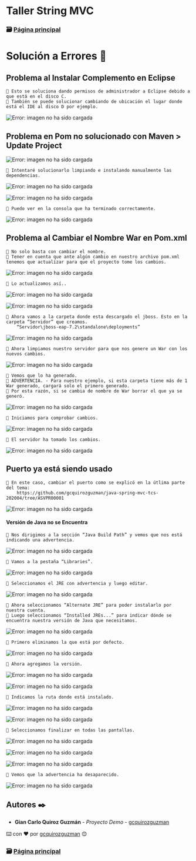 # Taller String MVC                                                                       
### 🗃️ [Página principal](https://github.com/gcquirozguzman/java-spring-mvc-tcs-202004)

# Solución a Errores 🐶

## Problema al Instalar Complemento en Eclipse

```
📢 Esto se soluciona dando permisos de administrador a Eclipse debido a que está en el disco C. 
📢 También se puede solucionar cambiando de ubicación el lugar donde está el IDE al disco D por ejemplo.
```
![Error: imagen no ha sido cargada](https://github.com/gcquirozguzman/java-spring-mvc-tcs-202004/blob/master/imagenes/SOLER00001_1.png)

## Problema en Pom no solucionado con Maven > Update Project

![Error: imagen no ha sido cargada](https://github.com/gcquirozguzman/java-spring-mvc-tcs-202004/blob/master/imagenes/SOLER00001_24.png)

```
📢 Intentaré solucionarlo limpiando e instalando manualmente las dependencias.
```

![Error: imagen no ha sido cargada](https://github.com/gcquirozguzman/java-spring-mvc-tcs-202004/blob/master/imagenes/SOLER00001_25.png)

![Error: imagen no ha sido cargada](https://github.com/gcquirozguzman/java-spring-mvc-tcs-202004/blob/master/imagenes/SOLER00001_26.png)

```
📢 Puedo ver en la consola que ha terminado correctamente.
```

![Error: imagen no ha sido cargada](https://github.com/gcquirozguzman/java-spring-mvc-tcs-202004/blob/master/imagenes/SOLER00001_27.png)

## Problema al Cambiar el Nombre War en Pom.xml

```
📢 No solo basta con cambiar el nombre. 
📢 Tener en cuenta que ante algún cambio en nuestro archivo pom.xml tenemos que actualizar para que el proyecto tome los cambios.
```

![Error: imagen no ha sido cargada](https://github.com/gcquirozguzman/java-spring-mvc-tcs-202004/blob/master/imagenes/SOLER00001_2.png)

```
📢 Lo actualizamos así..
```

![Error: imagen no ha sido cargada](https://github.com/gcquirozguzman/java-spring-mvc-tcs-202004/blob/master/imagenes/SOLER00001_3.png)

![Error: imagen no ha sido cargada](https://github.com/gcquirozguzman/java-spring-mvc-tcs-202004/blob/master/imagenes/SOLER00001_4.png)

```
📢 Ahora vamos a la carpeta donde esta descargado el jboss. Esto en la carpeta “Servidor” que creamos.
    “Servidor\jboss-eap-7.2\standalone\deployments”
```

![Error: imagen no ha sido cargada](https://github.com/gcquirozguzman/java-spring-mvc-tcs-202004/blob/master/imagenes/SOLER00001_5.png)

```
📢 Ahora limpiamos nuestro servidor para que nos genere un War con los nuevos cambios.
```

![Error: imagen no ha sido cargada](https://github.com/gcquirozguzman/java-spring-mvc-tcs-202004/blob/master/imagenes/SOLER00001_6.png)

```
📢 Vemos que lo ha generado.
📢 ADVERTENCIA. - Para nuestro ejemplo, si esta carpeta tiene más de 1 War generado, cargará solo el primero generado. 
📢 Por esta razón, si se cambia de nombre de War borrar el que ya se generó.
```

![Error: imagen no ha sido cargada](https://github.com/gcquirozguzman/java-spring-mvc-tcs-202004/blob/master/imagenes/SOLER00001_7.png)

```
📢 Iniciamos para comprobar cambios.
```

![Error: imagen no ha sido cargada](https://github.com/gcquirozguzman/java-spring-mvc-tcs-202004/blob/master/imagenes/SOLER00001_8.png)

```
📢 El servidor ha tomado los cambios.
```

![Error: imagen no ha sido cargada](https://github.com/gcquirozguzman/java-spring-mvc-tcs-202004/blob/master/imagenes/SOLER00001_9.png)

## Puerto ya está siendo usado

```
📢 En este caso, cambiar el puerto como se explicó en la útlima parte del tema:
    https://github.com/gcquirozguzman/java-spring-mvc-tcs-202004/tree/ASVPR00001
```

![Error: imagen no ha sido cargada](https://github.com/gcquirozguzman/java-spring-mvc-tcs-202004/blob/master/imagenes/SOLER00001_10.png)

#### Versión de Java no se Encuentra

```
📢 Nos dirigimos a la sección “Java Build Path” y vemos que nos está indicando una advertencia.
```

![Error: imagen no ha sido cargada](https://github.com/gcquirozguzman/java-spring-mvc-tcs-202004/blob/master/imagenes/SOLER00001_11.png)

```
📢 Vamos a la pestaña “Libraries”.
```

![Error: imagen no ha sido cargada](https://github.com/gcquirozguzman/java-spring-mvc-tcs-202004/blob/master/imagenes/SOLER00001_12.png)

```
📢 Seleccionamos el JRE con advertencia y luego editar.
```

![Error: imagen no ha sido cargada](https://github.com/gcquirozguzman/java-spring-mvc-tcs-202004/blob/master/imagenes/SOLER00001_13.png)

```
📢 Ahora seleccionamos “Alternate JRE” para poder instalarlo por nuestra cuenta. 
📢 Luego seleccionamos “Installed JREs...” para indicar dónde se encuentra nuestra versión de Java que necesitamos.
```

![Error: imagen no ha sido cargada](https://github.com/gcquirozguzman/java-spring-mvc-tcs-202004/blob/master/imagenes/SOLER00001_14.png)

```
📢 Primero eliminamos la que está por defecto.
```

![Error: imagen no ha sido cargada](https://github.com/gcquirozguzman/java-spring-mvc-tcs-202004/blob/master/imagenes/SOLER00001_15.png)

```
📢 Ahora agregamos la versión.
```

![Error: imagen no ha sido cargada](https://github.com/gcquirozguzman/java-spring-mvc-tcs-202004/blob/master/imagenes/SOLER00001_16.png)

![Error: imagen no ha sido cargada](https://github.com/gcquirozguzman/java-spring-mvc-tcs-202004/blob/master/imagenes/SOLER00001_17.png)

```
📢 Indicamos la ruta donde está instalado.
```

![Error: imagen no ha sido cargada](https://github.com/gcquirozguzman/java-spring-mvc-tcs-202004/blob/master/imagenes/SOLER00001_18.png)

![Error: imagen no ha sido cargada](https://github.com/gcquirozguzman/java-spring-mvc-tcs-202004/blob/master/imagenes/SOLER00001_19.png)

```
📢 Seleccionamos finalizar en todas las pantallas.
```

![Error: imagen no ha sido cargada](https://github.com/gcquirozguzman/java-spring-mvc-tcs-202004/blob/master/imagenes/SOLER00001_20.png)

![Error: imagen no ha sido cargada](https://github.com/gcquirozguzman/java-spring-mvc-tcs-202004/blob/master/imagenes/SOLER00001_21.png)

![Error: imagen no ha sido cargada](https://github.com/gcquirozguzman/java-spring-mvc-tcs-202004/blob/master/imagenes/SOLER00001_22.png)

```
📢 Vemos que la advertencia ha desaparecido.
```

![Error: imagen no ha sido cargada](https://github.com/gcquirozguzman/java-spring-mvc-tcs-202004/blob/master/imagenes/SOLER00001_23.png)

## Autores ✒️

* **Gian Carlo Quiroz Guzmán** - *Proyecto Demo* - [gcquirozguzman](https://github.com/gcquirozguzman)

⌨️ con ❤️ por [gcquirozguzman](https://github.com/gcquirozguzman) 😊

### 🗃️ [Página principal](https://github.com/gcquirozguzman/java-spring-mvc-tcs-202004)

